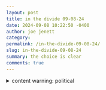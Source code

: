```yaml
---
layout: post
title: in the divide 09-08-24
date: 2024-09-08 10:22:50 -0400
author: joe jenett
category: 
permalink: /in-the-divide-09-08-24/
slug: in-the-divide-09-08-24
summary: the choice is clear
comments: true
---
```


<details>
	<summary>content warning: political
	</summary>
	<img title="the choice is clear" src="/images/trumpy.png" width="120" alt="">
	<p>
	The choice is clear!
	</p>
</details>




<a href="https://brid.gy/publish/mastodon"></a>